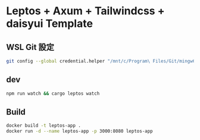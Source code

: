 # Leptos + Axum + Tailwindcss + daisyui Template

## WSL Git 設定
```bash
git config --global credential.helper "/mnt/c/Program\ Files/Git/mingw64/bin/git-credential-manager.exe"
```

## dev

```bash
npm run watch && cargo leptos watch
```

## Build
```bash
docker build -t leptos-app . 
docker run -d --name leptos-app -p 3000:8080 leptos-app
```


